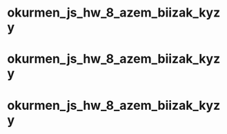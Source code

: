 # okurmen_js_hw_8_azem_biizak_kyzy
# okurmen_js_hw_8_azem_biizak_kyzy
# okurmen_js_hw_8_azem_biizak_kyzy
